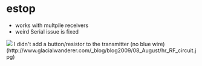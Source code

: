 # estop

- works with multpile receivers 
- weird Serial issue is fixed

<img src="http://www.glacialwanderer.com/_blog/blog2009/08_August/hr_RF_circuit.jpg">
I didn't add a button/resistor to the transmitter (no blue wire)
(http://www.glacialwanderer.com/_blog/blog2009/08_August/hr_RF_circuit.jpg)
